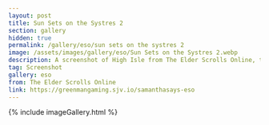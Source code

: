 ```yaml
---
layout: post
title: Sun Sets on the Systres 2
section: gallery
hidden: true
permalink: /gallery/eso/sun sets on the systres 2
image: /assets/images/gallery/eso/Sun Sets on the Systres 2.webp
description: A screenshot of High Isle from The Elder Scrolls Online, taken by Samantha Says.
tag: Screenshot
gallery: eso
from: The Elder Scrolls Online
link: https://greenmangaming.sjv.io/samanthasays-eso
---
```

{% include imageGallery.html %}